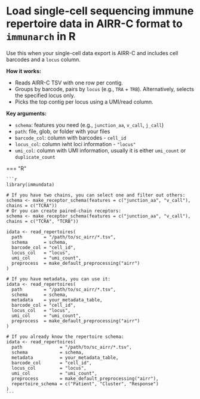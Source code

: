 # Load single-cell sequencing immune repertoire data in AIRR-C format to `immunarch` in R

Use this when your single-cell data export is AIRR-C and includes cell barcodes and a `locus` column.

**How it works:**

* Reads AIRR-C TSV with one row per contig.
* Groups by barcode, pairs by `locus` (e.g., `TRA` + `TRB`). Alternatively, selects the specified locus only.
* Picks the top contig per locus using a UMI/read column.

**Key arguments:**

* `schema`: features you need (e.g., `junction_aa`, `v_call`, `j_call`)
* `path`: file, glob, or folder with your files
* `barcode_col`: column with barcodes - `cell_id`
* `locus_col`: column iwht loci information - `"locus"`
* `umi_col`: column with UMI information, usually it is either `umi_count` or `duplicate_count`

=== "R"

    ```r
    library(immundata)

    # If you have two chains, you can select one and filter out others:
    schema <- make_receptor_schema(features = c("junction_aa", "v_call"), chains = c("TCRA"))
    # Or you can create paired-chain receptors:
    schema <- make_receptor_schema(features = c("junction_aa", "v_call"), chains = c("TCRA", "TCRB"))

    idata <- read_repertoires(
      path        = "/path/to/sc_airr/*.tsv",
      schema      = schema,
      barcode_col = "cell_id",
      locus_col   = "locus",
      umi_col     = "umi_count",
      preprocess  = make_default_preprocessing("airr")
    )

    # If you have metadata, you can use it:
    idata <- read_repertoires(
      path        = "/path/to/sc_airr/*.tsv",
      schema      = schema,
      metadata    = your_metadata_table,
      barcode_col = "cell_id",
      locus_col   = "locus",
      umi_col     = "umi_count",
      preprocess  = make_default_preprocessing("airr")
    )

    # If you already know the repertoire schema:
    idata <- read_repertoires(
      path              = "/path/to/sc_airr/*.tsv",
      schema            = schema,
      metadata          = your_metadata_table,
      barcode_col       = "cell_id",
      locus_col         = "locus",
      umi_col           = "umi_count",
      preprocess        = make_default_preprocessing("airr"),
      repertoire_schema = c("Patient", "Cluster", "Response")
    )
    ```